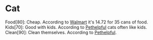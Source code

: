 # Cat
Food[80]: Cheap. According to [Walmart][1] it's 14.72 for 35 cans of food.
Kids[70]: Good with kids. According to [Pethelpful][2] cats often like kids.
Clean[90]: Clean themselves. According to [Pethelpful][2].

[1]: https://www.walmart.com/browse/pets/cat-food/5440_202073_1014999
[2]: https://pethelpful.com/cats/10-Reasons-Why-Cats-Are-Awesome
[3]: https://pethelpful.com/cats/10-Reasons-Why-Cats-Are-Awesome
